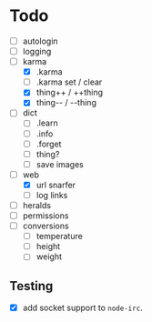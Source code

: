# Todo

- [ ] autologin
- [ ] logging
- [ ] karma
  - [x] .karma
  - [ ] .karma set / clear
  - [x] thing++ / ++thing
  - [x] thing-- / --thing
- [ ] dict
  - [ ] .learn
  - [ ] .info
  - [ ] .forget
  - [ ] thing?
  - [ ] save images
- [ ] web
  - [x] url snarfer
  - [ ] log links
- [ ] heralds
- [ ] permissions
- [ ] conversions
  - [ ] temperature
  - [ ] height
  - [ ] weight

## Testing

- [x] add socket support to `node-irc`.
